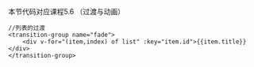 本节代码对应课程5.6 （过渡与动画） 

```
//列表的过渡
<transition-group name="fade">
    <div v-for="(item,index) of list" :key="item.id">{{item.title}}</div>
</transition-group>
```




